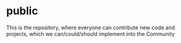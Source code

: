 # public
This is the repository, where everyone can contribute new code and projects, which we can/could/should implement into the Community
